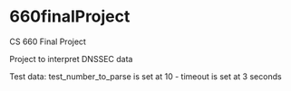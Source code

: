 # 660finalProject
CS 660 Final Project

Project to interpret DNSSEC data

Test data: test_number_to_parse is set at 10 - 
timeout is set at 3 seconds
